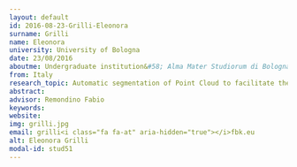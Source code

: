 ```yaml
---
layout: default 
id: 2016-08-23-Grilli-Eleonora
surname: Grilli
name: Eleonora
university: University of Bologna
date: 23/08/2016
aboutme: Undergraduate institution&#58; Alma Mater Studiorum di Bologna – Facoltà di Ingegneria dei Sistemi Edilizi e Urbani – Ravenna. Working in 3DOM research unit.
from: Italy
research_topic: Automatic segmentation of Point Cloud to facilitate the BIM approach. 
abstract: 
advisor: Remondino Fabio
keywords: 
website: 
img: grilli.jpg
email: grilli<i class="fa fa-at" aria-hidden="true"></i>fbk.eu
alt: Eleonora Grilli
modal-id: stud51
---
```


